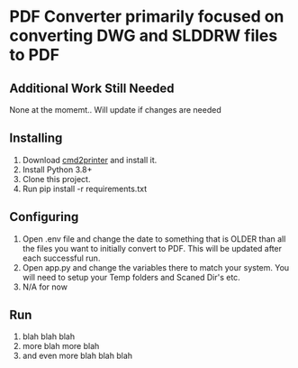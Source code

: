 # PDF Converter primarily focused on converting DWG and SLDDRW files to PDF

Additional Work Still Needed
--------------------------------------------
None at the momemt.. Will update if changes are needed


Installing
--------------------------------------------
1. Download <a href="https://www.cmd2printer.com/">cmd2printer</a> and install it.
2. Install Python 3.8+
3. Clone this project.
4. Run pip install -r requirements.txt


Configuring
--------------------------------------------
1. Open .env file and change the date to something that is OLDER than all the files you want to initially convert to PDF. This will be updated after each successful run.
2. Open app.py and change the variables there to match your system. You will need to setup your Temp folders and Scaned Dir's etc.
3. N/A for now


Run
--------------------------------------------
1. blah blah blah
2. more blah more blah
3. and even more blah blah blah
